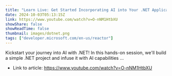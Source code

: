 ```yaml
---
title: "Learn Live: Get Started Incorporating AI into Your .NET Applications &amp; Services"
date: 2024-10-03T05:13:15Z
link: https://www.youtube.com/watch?v=O-nNM1HtbXU
showShare: false
showReadTime: false
thumbnail: images/dotnet.png
tags: ["developer.microsoft.com/en-us/reactor"]
---
```

Kickstart your journey into AI with .NET! In this hands-on session, we'll build a simple .NET project and infuse it with AI capabilities ...

- Link to article: https://www.youtube.com/watch?v=O-nNM1HtbXU